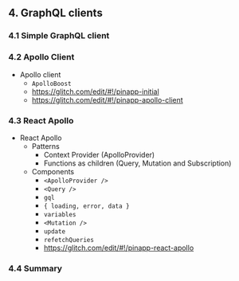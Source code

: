 ## 4. GraphQL clients

### 4.1 Simple GraphQL client

### 4.2 Apollo Client

* Apollo client
  * `ApolloBoost`
  * https://glitch.com/edit/#!/pinapp-initial
  * https://glitch.com/edit/#!/pinapp-apollo-client

### 4.3 React Apollo

* React Apollo
  * Patterns
    * Context Provider (ApolloProvider)
    * Functions as children (Query, Mutation and Subscription)
  * Components
    * `<ApolloProvider />`
    * `<Query />`
    * `gql`
    * `{ loading, error, data }`
    * `variables`
    * `<Mutation />`
    * `update`
    * `refetchQueries`
    * https://glitch.com/edit/#!/pinapp-react-apollo

### 4.4 Summary

